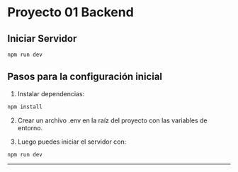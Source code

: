 
# Proyecto 01 Backend


##  Iniciar Servidor

```bash
npm run dev
```

## Pasos para la configuración inicial

1. Instalar dependencias:

```bash
npm install
```

2. Crear un archivo .env en la raíz del proyecto con las variables de entorno.

3. Luego puedes iniciar el servidor con:

```bash
npm run dev
```

---